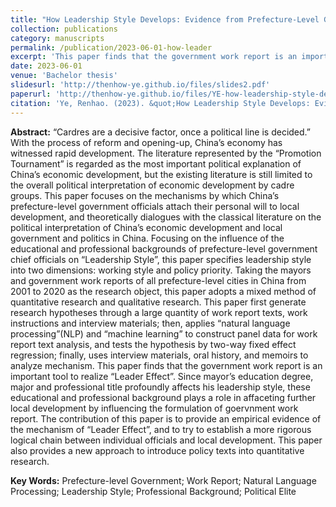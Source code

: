 ```yaml
---
title: "How Leadership Style Develops: Evidence from Prefecture-Level Government Work Report in China"
collection: publications
category: manuscripts
permalink: /publication/2023-06-01-how-leader
excerpt: 'This paper finds that the government work report is an important tool to realize “Leader Effect”. Since mayor’s education degree, major and professional title profoundly affects his leadership style, these educational and professional background plays a role in affaceting further local development by influencing the formulation of goervnment work report.'
date: 2023-06-01
venue: 'Bachelor thesis'
slidesurl: 'http://thenhow-ye.github.io/files/slides2.pdf'
paperurl: 'http://thenhow-ye.github.io/files/YE-how-leadership-style-develops.pdf'
citation: 'Ye, Renhao. (2023). &quot;How Leadership Style Develops: Evidence from Prefecture-Level Government Work Report in China.&quot; <i>Peking University Bachelor Thesis</i>.'
---
```


**Abstract:** “Cardres are a decisive factor, once a political line is decided.” With the process of reform and opening-up, China’s economy has witnessed rapid development. The literature represented by the “Promotion Tournament” is regarded as the most important political explanation of China’s economic development, but the existing literature is still limited to the overall political interpretation of economic development by cadre groups. This paper focuses on the mechanisms by which China’s prefecture-level government officials attach their personal will to local development, and theoretically dialogues with the classical literature on the political interpretation of China’s economic development and local government and politics in China. Focusing on the influence of the educational and professional backgrounds of prefecture-level government chief officials on “Leadership Style”, this paper specifies leadership style into two dimensions: working style and policy priority. Taking the mayors and government work reports of all prefecture-level cities in China from 2001 to 2020 as the research object, this paper adopts a mixed method of quantitative research and qualitative research. This paper first generate research hypotheses through a large quantity of work report texts, work instructions and interview materials; then, applies “natural language processing”(NLP) and “machine learning” to construct panel data for work report text analysis, and tests the hypothesis by two-way fixed effect regression; finally, uses interview materials, oral history, and memoirs to analyze mechanism. This paper finds that the government work report is an important tool to realize “Leader Effect”. Since mayor’s education degree, major and professional title profoundly affects his leadership style, these educational and professional background plays a role in affaceting further local development by influencing the formulation of goervnment work report. The contribution of this paper is to provide an empirical evidence of the mechanism of “Leader Effect”, and to try to establish a more rigorous logical chain between individual officials and local development. This paper also provides a new approach to introduce policy texts into quantitative research.

**Key Words:** Prefecture-level Government; Work Report; Natural Language Processing; Leadership Style; Professional Background; Political Elite
